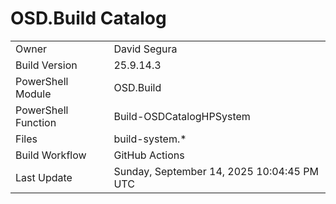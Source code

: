 ﻿# OSD.Build Catalog

| | |
|-|-|
| Owner | David Segura |
| Build Version | 25.9.14.3 |
| PowerShell Module | OSD.Build |
| PowerShell Function | Build-OSDCatalogHPSystem |
| Files | build-system.* |
| Build Workflow | GitHub Actions |
| Last Update | Sunday, September 14, 2025 10:04:45 PM UTC |
